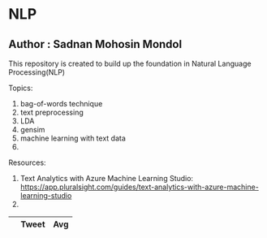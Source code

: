 # NLP
## Author : Sadnan Mohosin Mondol
This repository is created to build up the foundation in Natural Language Processing(NLP)

Topics: 
1. bag-of-words technique
2. text preprocessing
3. LDA
4. gensim
5. machine learning with text data
6. 
   

Resources:
1. Text Analytics with Azure Machine Learning Studio: https://app.pluralsight.com/guides/text-analytics-with-azure-machine-learning-studio
2. 



|   	|    Tweet                                             	| Avg  	|
|------	|---------------------------------------------------	|------	|